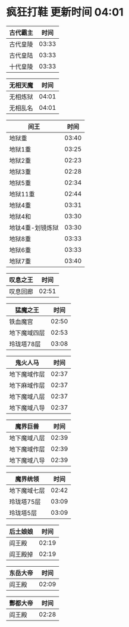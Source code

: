# 疯狂打鞋 更新时间 04:01

| 古代霸主   | 时间    |
|--------|-------|
| 古代皇陵 | 03:33 |
| 古代皇陆 | 03:33 |
| 十代皇陵 | 03:33 |

| 无相天魔   | 时间    |
|--------|-------|
| 无相炼狱 | 04:01 |
| 无相乱名 | 04:01 |

| 间王   | 时间    |
|--------|-------|
| 地狱重 | 03:40 |
| 地狱1重 | 03:25 |
| 地狱2重 | 02:23 |
| 地狱3重 | 02:28 |
| 地狱5重 | 02:34 |
| 地狱11重 | 02:44 |
| 地狱4重 | 03:31 |
| 地狱4和 | 03:30 |
| 地钛4重-划镜炼狱 | 03:30 |
| 地狱8重 | 03:33 |
| 地狱6重 | 03:33 |
| 地狱7重 | 03:40 |

| 叹息之王   | 时间    |
|--------|-------|
| 叹息回廊 | 02:51 |

| 猛魔之王   | 时间    |
|--------|-------|
| 铁血魔宫 | 02:50 |
| 地下魔域四层 | 02:53 |
| 玲珑塔78层 | 03:08 |

| 鬼火人马   | 时间    |
|--------|-------|
| 地下魔域作层 | 02:37 |
| 地下麻域作层 | 02:37 |
| 地下魔域八层 | 02:37 |
| 地下魔域八导 | 02:37 |

| 魔界巨兽   | 时间    |
|--------|-------|
| 地下魔域八层 | 02:39 |
| 地下魔域作层 | 02:39 |
| 地下魔域八导 | 02:39 |

| 魔界统领   | 时间    |
|--------|-------|
| 地下魔域七层 | 02:42 |
| 玲珑塔75层 | 03:09 |
| 玲珑塔5层 | 03:09 |

| 后土娘娘   | 时间    |
|--------|-------|
| 阎王殿 | 02:19 |
| 阎王殿掉 | 02:19 |

| 东岳大帝   | 时间    |
|--------|-------|
| 阎王殿 | 02:09 |

| 酆都大帝   | 时间    |
|--------|-------|
| 阎王殿 | 02:28 |